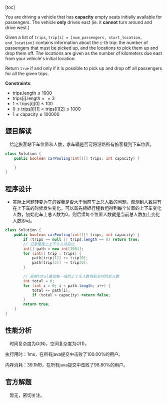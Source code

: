 [toc]

You are driving a vehicle that has **capacity** empty seats initially available for passengers.  The vehicle **only** drives east (ie. it **cannot** turn around and drive west.)

Given a list of `trips`, `trip[i] = [num_passengers, start_location, end_location]` contains information about the `i`-th trip: the number of passengers that must be picked up, and the locations to pick them up and drop them off.  The locations are given as the number of kilometers due east from your vehicle's initial location.

Return `true` if and only if it is possible to pick up and drop off all passengers for all the given trips. 



**Constraints**:

* $\text{trips.length} \le 1000$
* $\text{trips[i].length} == 3$
* $1 \le \text{trips[i][0]} \le 100$
* $0 \le \text{trips[i][1]} < \text{trips[i][2]} \le 1000$
* $1 \le \text{capacity} \le 100000$



## 题目解读

&emsp;给定旅客站下车位置和人数，求车辆是否可将沿路所有旅客载到下车位置。

```java
class Solution {
    public boolean carPooling(int[][] trips, int capacity) {

    }
}
```

## 程序设计

* 实际上问题转变为车的容量是否大于当前车上总人数的问题。观测到人数只有在上下车的时候发生变化，可以首先根据行程数组得到每个位置的上下车变化人数，初始化车上总人数为$0$，则后续每个位置人数就是当前总人数加上变化人数即可。

```java
class Solution {
    public boolean carPooling(int[][] trips, int capacity) {
        if (trips == null || trips.length == 0) return true;
        // 记录路径上上下车人流变化
        int[] path = new int[1001];
        for (int[] trip : trips) {
            path[trip[1]] += trip[0];
            path[trip[2]] -= trip[0];
        }

        // 采用total叠加每一站的上下车人数得到实时的总人数
        int total = 0;
        for (int i = 0; i < path.length; i++) {
            total += path[i];
            if (total > capacity) return false;
        }
        return true;
    }
}
```

## 性能分析

&emsp;时间复杂度为$O(N)$，空间复杂度为$O(1)$。

执行用时：1ms，在所有java提交中击败了100.00%的用户。

内存消耗：39.1MB，在所有java提交中击败了98.80%的用户。

## 官方解题

&emsp;暂无，密切关注。